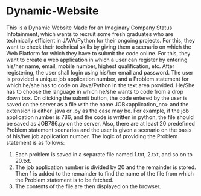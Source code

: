 # Dynamic-Website
This is a Dynamic Website Made for an Imaginary Company Status Infotainment, which wants to recruit some fresh graduates who are 
technically efficient in JAVA/Python for their ongoing projects. For this, they want to check their 
technical skills by giving them a scenario on which the Web Platform for which they have to 
submit the code online. 
For this, they want to create a web application in which a user can register by entering his/her 
name, email, mobile number, highest qualification, etc. After registering, the user shall login 
using his/her email and password. The user is provided a unique job application number, and a 
Problem statement for which he/she has to code on Java/Python in the text area provided. 
He/She has to choose the language in which he/she wants to code from a drop down box. On 
clicking the submit button, the code entered by the user is saved on the server as a file with the 
name JOB<application_no> and the extension is either .java or .py as the case may be. For 
example, if the job application number is 786, and the code is written in python, the file should 
be saved as JOB786.py on the server.
Also, there are at least 20 predefined Problem statement scenarios and the user is given a 
scenario on the basis of his/her job application number. The logic of providing the Problem 
statement is as follows:
1. Each problem is saved in a separate file named 1.txt, 2.txt, and so on to 20.txt.
2. The job application number is divided by 20 and the remainder is stored. Then 1 is added to 
the remainder to find the name of the file from which the Problem statement is to be fetched.
3. The contents of the file are then displayed on the browser.

